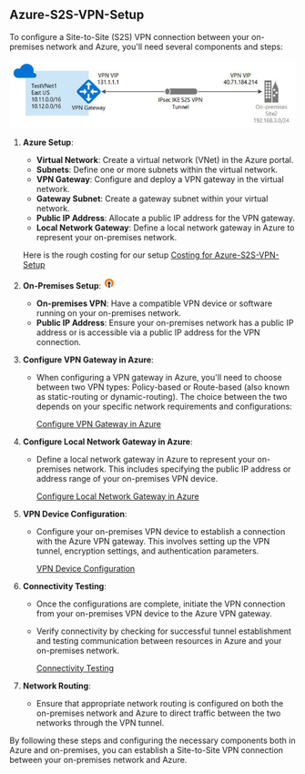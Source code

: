 ## Azure-S2S-VPN-Setup

To configure a Site-to-Site (S2S) VPN connection between your on-premises network and Azure, you'll need several components and steps:

![Alt Text](https://github.com/AvinashRode/Azure-S2S-VPN-Setup/raw/main/S2S%20VPN.jpg)

1. **Azure Setup**:
   - **Virtual Network**: Create a virtual network (VNet) in the Azure portal.
   - **Subnets**: Define one or more subnets within the virtual network.
   - **VPN Gateway**: Configure and deploy a VPN gateway in the virtual network.
   - **Gateway Subnet**: Create a gateway subnet within your virtual network.
   - **Public IP Address**: Allocate a public IP address for the VPN gateway.
   - **Local Network Gateway**: Define a local network gateway in Azure to represent your on-premises network.
  
    Here is the rough costing for our setup [Costing for Azure-S2S-VPN-Setup](https://github.com/AvinashRode/Azure-S2S-VPN-Setup/blob/main/Costing%20for%20Azure-S2S-VPN-Setup.md)

2. **On-Premises Setup**: <img src="https://github.com/AvinashRode/Azure-S2S-VPN-Setup/blob/main/Open%20VPN.png" alt="Alt Text" width="20" height="20">
   - **On-premises VPN**: Have a compatible VPN device or software running on your on-premises network.
   - **Public IP Address**: Ensure your on-premises network has a public IP address or is accessible via a public IP address for the VPN connection.

3. **Configure VPN Gateway in Azure**:
   - When configuring a VPN gateway in Azure, you'll need to choose between two VPN types: Policy-based or Route-based (also known as static-routing or dynamic-routing). The choice between the two depends on your specific network requirements and configurations:
  
      [Configure VPN Gateway in Azure](https://github.com/AvinashRode/Azure-S2S-VPN-Setup/blob/main/Configure%20VPN%20Gateway%20in%20Azure.md)

4. **Configure Local Network Gateway in Azure**:
   - Define a local network gateway in Azure to represent your on-premises network. This includes specifying the public IP address or address range of your on-premises VPN device.
     
      [Configure Local Network Gateway in Azure](https://github.com/AvinashRode/Azure-S2S-VPN-Setup/blob/main/Configure%20Local%20Network%20Gateway%20in%20Azure.md)

5. **VPN Device Configuration**:
   - Configure your on-premises VPN device to establish a connection with the Azure VPN gateway. This involves setting up the VPN tunnel, encryption settings, and authentication parameters.
  
     [VPN Device Configuration](https://github.com/AvinashRode/Azure-S2S-VPN-Setup/blob/main/VPN%20Device%20Configuration.md)
     
6. **Connectivity Testing**:
   - Once the configurations are complete, initiate the VPN connection from your on-premises VPN device to the Azure VPN gateway.
   - Verify connectivity by checking for successful tunnel establishment and testing communication between resources in Azure and your on-premises network.
  
      [Connectivity Testing](https://github.com/AvinashRode/Azure-S2S-VPN-Setup/blob/main/Connectivity%20Testing.md)

7. **Network Routing**:
   - Ensure that appropriate network routing is configured on both the on-premises network and Azure to direct traffic between the two networks through the VPN tunnel.

By following these steps and configuring the necessary components both in Azure and on-premises, you can establish a Site-to-Site VPN connection between your on-premises network and Azure.
